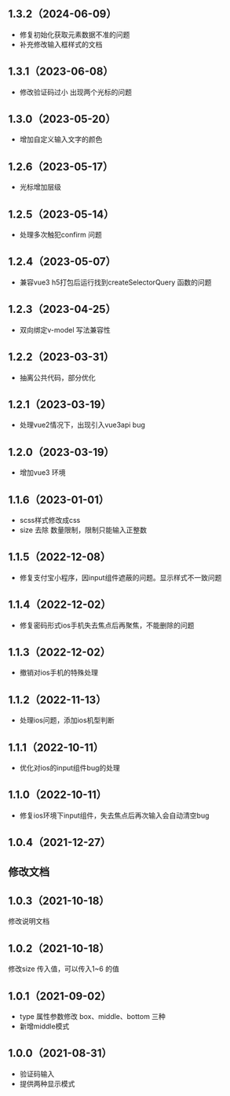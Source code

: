 ## 1.3.2（2024-06-09）
- 修复初始化获取元素数据不准的问题
- 补充修改输入框样式的文档
## 1.3.1（2023-06-08）
- 修改验证码过小 出现两个光标的问题
## 1.3.0（2023-05-20）
- 增加自定义输入文字的颜色
## 1.2.6（2023-05-17）
- 光标增加层级
## 1.2.5（2023-05-14）
- 处理多次触犯confirm 问题
## 1.2.4（2023-05-07）
- 兼容vue3 h5打包后运行找到createSelectorQuery 函数的问题
## 1.2.3（2023-04-25）
- 双向绑定v-model 写法兼容性
## 1.2.2（2023-03-31）
- 抽离公共代码，部分优化
## 1.2.1（2023-03-19）
- 处理vue2情况下，出现引入vue3api bug
## 1.2.0（2023-03-19）
- 增加vue3 环境
## 1.1.6（2023-01-01）
- scss样式修改成css
- size 去除 数量限制，限制只能输入正整数
## 1.1.5（2022-12-08）
- 修复支付宝小程序，因input组件遮蔽的问题。显示样式不一致问题
## 1.1.4（2022-12-02）
- 修复密码形式ios手机失去焦点后再聚焦，不能删除的问题
## 1.1.3（2022-12-02）
- 撤销对ios手机的特殊处理
## 1.1.2（2022-11-13）
- 处理ios问题，添加ios机型判断
## 1.1.1（2022-10-11）
- 优化对ios的input组件bug的处理
## 1.1.0（2022-10-11）
- 修复ios环境下input组件，失去焦点后再次输入会自动清空bug
## 1.0.4（2021-12-27）
## 修改文档
## 1.0.3（2021-10-18）
修改说明文档
## 1.0.2（2021-10-18）
修改size 传入值，可以传入1~6 的值

## 1.0.1（2021-09-02）
- type 属性参数修改 box、middle、bottom 三种
- 新增middle模式
## 1.0.0（2021-08-31）
- 验证码输入
- 提供两种显示模式
